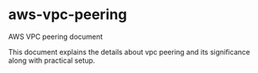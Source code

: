 # aws-vpc-peering

AWS VPC peering document

This document explains the details about vpc peering and its significance along with practical setup.
